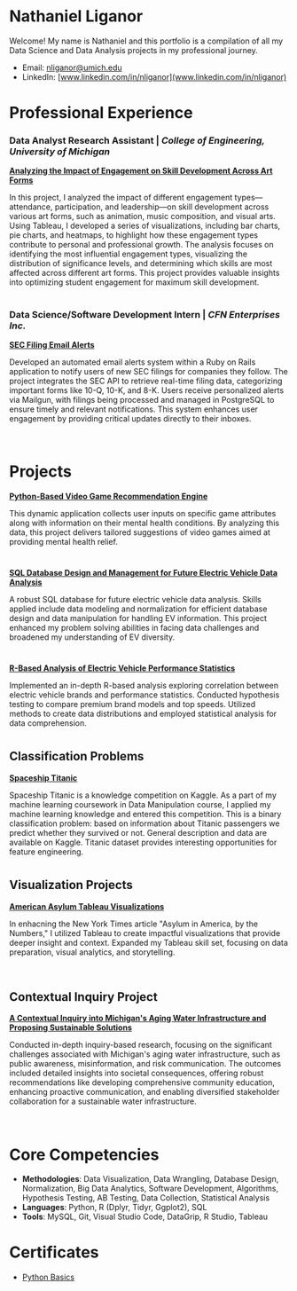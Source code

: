 # Nathaniel Liganor
Welcome! My name is Nathaniel and this portfolio is a compilation of all my Data Science and Data Analysis projects in my professional journey.

* Email: [nliganor@umich.edu](nliganor@umich.edu)
* LinkedIn: [www.linkedin.com/in/nliganor](www.linkedin.com/in/nliganor)

# Professional Experience

### **Data Analyst Research Assistant | _College of Engineering, University of Michigan_**

**[Analyzing the Impact of Engagement on Skill Development Across Art Forms](https://github.com/nathanielliganor/Portfolio/blob/main/Notebooks/Learning_Outcomes.ipynb)**

In this project, I analyzed the impact of different engagement types—attendance, participation, and leadership—on skill development across various art forms, such as animation, music composition, and visual arts. Using Tableau, I developed a series of visualizations, including bar charts, pie charts, and heatmaps, to highlight how these engagement types contribute to personal and professional growth. The analysis focuses on identifying the most influential engagement types, visualizing the distribution of significance levels, and determining which skills are most affected across different art forms. This project provides valuable insights into optimizing student engagement for maximum skill development.

#

### **Data Science/Software Development Intern | _CFN Enterprises Inc._**

**[SEC Filing Email Alerts](https://github.com/nathanielliganor/Portfolio/blob/main/Notebooks/SEC_EmailAlerts.ipynb)**

Developed an automated email alerts system within a Ruby on Rails application to notify users of new SEC filings for companies they follow. The project integrates the SEC API to retrieve real-time filing data, categorizing important forms like 10-Q, 10-K, and 8-K. Users receive personalized alerts via Mailgun, with filings being processed and managed in PostgreSQL to ensure timely and relevant notifications. This system enhances user engagement by providing critical updates directly to their inboxes.

<br />

# Projects

**[Python-Based Video Game Recommendation Engine](https://github.com/nathanielliganor/Video-Game-Recommendation)**

This dynamic application collects user inputs on specific game attributes along with information on their mental health conditions. By analyzing this data, this project delivers tailored suggestions of video games aimed at providing mental health relief.

#

**[SQL Database Design and Management for Future Electric Vehicle Data Analysis](https://github.com/nathanielliganor/EV-Insights)**

A robust SQL database for future electric vehicle data analysis. Skills applied include data modeling and normalization for efficient database design and data manipulation for handling EV information. This project enhanced my problem solving abilities in facing data challenges and broadened my understanding of EV diversity.

#

**[R-Based Analysis of Electric Vehicle Performance Statistics](https://github.com/nathanielliganor/behindthespeed/blob/master/ProjectAnalysis.pdf)**

Implemented an in-depth R-based analysis exploring correlation between electric vehicle brands and performance statistics. Conducted hypothesis testing to compare premium brand models and top speeds. Utilized methods to create data distributions and employed statistical analysis for data comprehension.

#

## Classification Problems

**[Spaceship Titanic](https://github.com/nathanielliganor/Portfolio/blob/main/Notebooks/Spaceship_Titanic.ipynb)**

Spaceship Titanic is a knowledge competition on Kaggle. As a part of my machine learning coursework in Data Manipulation course, I applied my machine learning knowledge and entered this competition. This is a binary classification problem: based on information about Titanic passengers we predict whether they survived or not. General description and data are available on Kaggle. Titanic dataset provides interesting opportunities for feature engineering.

#

## Visualization Projects

**[American Asylum Tableau Visualizations](https://github.com/nathanielliganor/static-viz-project/tree/main)**

In enhacning the New York Times article "Asylum in America, by the Numbers," I utilized Tableau to create impactful visualizations that provide deeper insight and context. Expanded my Tableau skill set, focusing on data preparation, visual analytics, and storytelling.

<br />

## Contextual Inquiry Project

**[A Contextual Inquiry into Michigan's Aging Water Infrastructure and Proposing Sustainable Solutions](https://github.com/nathanielliganor/contextual-inquiry)**

Conducted in-depth inquiry-based research, focusing on the significant challenges associated with Michigan's aging water infrastructure, such as public awareness, misinformation, and risk communication. The outcomes included detailed insights into societal consequences, offering robust recommendations like developing comprehensive community education, enhancing proactive communication, and enabling diversified stakeholder collaboration for a sustainable water infrastructure.

<br />

# Core Competencies

- **Methodologies**: Data Visualization, Data Wrangling, Database Design, Normalization, Big Data Analytics, Software Development, Algorithms, Hypothesis Testing, AB Testing, Data Collection, Statistical Analysis
- **Languages**: Python, R (Dplyr, Tidyr, Ggplot2), SQL
- **Tools**: MySQL, Git, Visual Studio Code, DataGrip, R Studio, Tableau

# Certificates

- [Python Basics](https://coursera.org/share/ae9589c023ed5c26fe2978d10058c23c)
